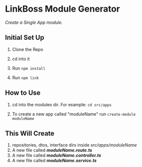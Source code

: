 
# LinkBoss Module Generator

*Create a Single App module.*

  

## Initial Set Up

1. Clone the Repo

2. cd into it

3. Run `npm install`

3. Run `npm link`

  

## How to Use

1. cd into the modules dir. For example: `cd src/apps`

2. To create a new app called "moduleName" run `create-module moduleName`

  

## This Will Create

 1. repositories, dtos, interface dirs inside *src/apps/moduleName*
 2. A new file called ***moduleName.route.ts***
 3. A new file called ***moduleName.controller.ts***
 4. A new file called ***moduleName.service.ts***